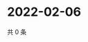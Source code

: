 # 2022-02-06

共 0 条

<!-- BEGIN WEIBO -->
<!-- 最后更新时间 Sun Feb 06 2022 14:16:39 GMT+0800 (China Standard Time) -->

<!-- END WEIBO -->

